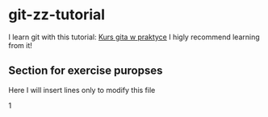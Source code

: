 # git-zz-tutorial

I learn git with this tutorial: [Kurs gita w praktyce](https://youtube.com/playlist?list=PLj-pbEqbjo6AKsJ8oE2pvIqsb15mxdrxs)
I higly recommend learning from it!

## Section for exercise puropses

Here I will insert lines only to modify this file

1
